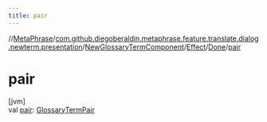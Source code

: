 ```yaml
---
title: pair
---
```

//[MetaPhrase](../../../../../index.html)/[com.github.diegoberaldin.metaphrase.feature.translate.dialog.newterm.presentation](../../../index.html)/[NewGlossaryTermComponent](../../index.html)/[Effect](../index.html)/[Done](index.html)/[pair](pair.html)



# pair



[jvm]\
val [pair](pair.html): [GlossaryTermPair](../../../-glossary-term-pair/index.html)




